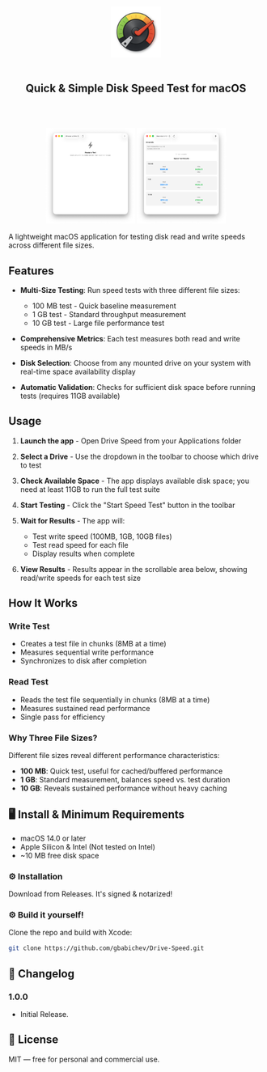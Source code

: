<div align="center">

<picture>
  <source srcset="Documentation/icon-dark.png" media="(prefers-color-scheme: dark)">
  <source srcset="Documentation/icon-light.png" media="(prefers-color-scheme: light)">
  <img src="Documentation/icon-light.png" alt="App Icon" width="100">
</picture>
<br/><br/>

<h2>Quick & Simple Disk Speed Test for macOS</h2>
<br><br>

</div>

<p align="center">
    <a href="Documentation/App1.png"><img src="Documentation/App1.png" width="35%"></a>
    <a href="Documentation/App2.png"><img src="Documentation/App2.png" width="35%"></a>
</p>

A lightweight macOS application for testing disk read and write speeds across different file sizes.

## Features

- **Multi-Size Testing**: Run speed tests with three different file sizes:
  - 100 MB test - Quick baseline measurement
  - 1 GB test - Standard throughput measurement
  - 10 GB test - Large file performance test

- **Comprehensive Metrics**: Each test measures both read and write speeds in MB/s

- **Disk Selection**: Choose from any mounted drive on your system with real-time space availability display

- **Automatic Validation**: Checks for sufficient disk space before running tests (requires 11GB available)

## Usage

1. **Launch the app** - Open Drive Speed from your Applications folder

2. **Select a Drive** - Use the dropdown in the toolbar to choose which drive to test

3. **Check Available Space** - The app displays available disk space; you need at least 11GB to run the full test suite

4. **Start Testing** - Click the "Start Speed Test" button in the toolbar

5. **Wait for Results** - The app will:
   - Test write speed (100MB, 1GB, 10GB files)
   - Test read speed for each file
   - Display results when complete

6. **View Results** - Results appear in the scrollable area below, showing read/write speeds for each test size

## How It Works

### Write Test
- Creates a test file in chunks (8MB at a time)
- Measures sequential write performance
- Synchronizes to disk after completion

### Read Test
- Reads the test file sequentially in chunks (8MB at a time)
- Measures sustained read performance
- Single pass for efficiency

### Why Three File Sizes?
Different file sizes reveal different performance characteristics:
- **100 MB**: Quick test, useful for cached/buffered performance
- **1 GB**: Standard measurement, balances speed vs. test duration
- **10 GB**: Reveals sustained performance without heavy caching

## 🖥️ Install & Minimum Requirements

- macOS 14.0 or later  
- Apple Silicon & Intel (Not tested on Intel)
- ~10 MB free disk space  

### ⚙️ Installation

Download from Releases. It's signed & notarized!

### ⚙️ Build it yourself!

Clone the repo and build with Xcode:

```bash
git clone https://github.com/gbabichev/Drive-Speed.git
```

## 📝 Changelog

### 1.0.0
- Initial Release. 

## 📄 License

MIT — free for personal and commercial use. 